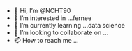 - 👋 Hi, I’m @NCHT90
- 👀 I’m interested in ...fernee
- 🌱 I’m currently learning ...data science
- 💞️ I’m looking to collaborate on ...
- 📫 How to reach me ...

<!---
NCHT90/NCHT90 is a ✨ special ✨ repository because its `README.md` (this file) appears on your GitHub profile.
You can click the Preview link to take a look at your changes.
--->
